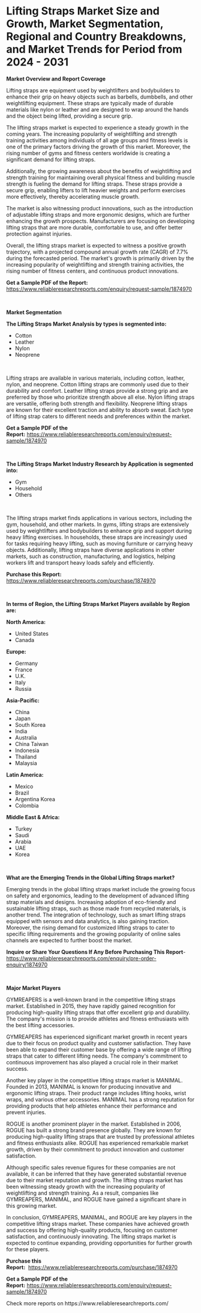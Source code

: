 <p><h1>Lifting Straps Market Size and Growth, Market Segmentation, Regional and Country Breakdowns, and Market Trends for Period from 2024 -  2031</h1></p><p><strong>Market Overview and Report Coverage</strong></p>
<p><p>Lifting straps are equipment used by weightlifters and bodybuilders to enhance their grip on heavy objects such as barbells, dumbbells, and other weightlifting equipment. These straps are typically made of durable materials like nylon or leather and are designed to wrap around the hands and the object being lifted, providing a secure grip.</p><p>The lifting straps market is expected to experience a steady growth in the coming years. The increasing popularity of weightlifting and strength training activities among individuals of all age groups and fitness levels is one of the primary factors driving the growth of this market. Moreover, the rising number of gyms and fitness centers worldwide is creating a significant demand for lifting straps.</p><p>Additionally, the growing awareness about the benefits of weightlifting and strength training for maintaining overall physical fitness and building muscle strength is fueling the demand for lifting straps. These straps provide a secure grip, enabling lifters to lift heavier weights and perform exercises more effectively, thereby accelerating muscle growth.</p><p>The market is also witnessing product innovations, such as the introduction of adjustable lifting straps and more ergonomic designs, which are further enhancing the growth prospects. Manufacturers are focusing on developing lifting straps that are more durable, comfortable to use, and offer better protection against injuries.</p><p>Overall, the lifting straps market is expected to witness a positive growth trajectory, with a projected compound annual growth rate (CAGR) of 7.7% during the forecasted period. The market's growth is primarily driven by the increasing popularity of weightlifting and strength training activities, the rising number of fitness centers, and continuous product innovations.</p></p>
<p><strong>Get a Sample PDF of the Report:</strong> <a href="https://www.reliableresearchreports.com/enquiry/request-sample/1874970">https://www.reliableresearchreports.com/enquiry/request-sample/1874970</a></p>
<p>&nbsp;</p>
<p><strong>Market Segmentation</strong></p>
<p><strong>The Lifting Straps Market Analysis by types is segmented into:</strong></p>
<p><ul><li>Cotton</li><li>Leather</li><li>Nylon</li><li>Neoprene</li></ul></p>
<p>&nbsp;</p>
<p><p>Lifting straps are available in various materials, including cotton, leather, nylon, and neoprene. Cotton lifting straps are commonly used due to their durability and comfort. Leather lifting straps provide a strong grip and are preferred by those who prioritize strength above all else. Nylon lifting straps are versatile, offering both strength and flexibility. Neoprene lifting straps are known for their excellent traction and ability to absorb sweat. Each type of lifting strap caters to different needs and preferences within the market.</p></p>
<p><strong>Get a Sample PDF of the Report:</strong>&nbsp;<a href="https://www.reliableresearchreports.com/enquiry/request-sample/1874970">https://www.reliableresearchreports.com/enquiry/request-sample/1874970</a></p>
<p>&nbsp;</p>
<p><strong>The Lifting Straps Market Industry Research by Application is segmented into:</strong></p>
<p><ul><li>Gym</li><li>Household</li><li>Others</li></ul></p>
<p>&nbsp;</p>
<p><p>The lifting straps market finds applications in various sectors, including the gym, household, and other markets. In gyms, lifting straps are extensively used by weightlifters and bodybuilders to enhance grip and support during heavy lifting exercises. In households, these straps are increasingly used for tasks requiring heavy lifting, such as moving furniture or carrying heavy objects. Additionally, lifting straps have diverse applications in other markets, such as construction, manufacturing, and logistics, helping workers lift and transport heavy loads safely and efficiently.</p></p>
<p><strong>Purchase this Report:</strong>&nbsp; <a href="https://www.reliableresearchreports.com/purchase/1874970">https://www.reliableresearchreports.com/purchase/1874970</a></p>
<p>&nbsp;</p>
<p><strong>In terms of Region, the Lifting Straps Market Players available by Region are:</strong></p>
<p>
    <p> <strong> North America: </strong>
        <ul>
            <li>United States</li>
            <li>Canada</li>
        </ul>
        </p> 
    <p> <strong> Europe: </strong>
        <ul>
            <li>Germany</li>
            <li>France</li>
            <li>U.K.</li>
            <li>Italy</li>
            <li>Russia</li>
        </ul>
        </p> 
    <p> <strong> Asia-Pacific: </strong>
        <ul>
            <li>China</li>
            <li>Japan</li>
            <li>South Korea</li>
            <li>India</li>
            <li>Australia</li>
            <li>China Taiwan</li>
            <li>Indonesia</li>
            <li>Thailand</li>
            <li>Malaysia</li>
        </ul>
        </p> 
    <p> <strong> Latin America: </strong>
        <ul>
            <li>Mexico</li>
            <li>Brazil</li>
            <li>Argentina Korea</li>
            <li>Colombia</li>
        </ul>
        </p> 
    <p> <strong> Middle East & Africa: </strong>
        <ul>
            <li>Turkey</li>
            <li>Saudi</li>
            <li>Arabia</li>
            <li>UAE</li>
            <li>Korea</li>
        </ul>
    </p>
    </p>
<p>&nbsp;</p>
<p><strong>What are the Emerging Trends in the Global Lifting Straps market?</strong></p>
<p><p>Emerging trends in the global lifting straps market include the growing focus on safety and ergonomics, leading to the development of advanced lifting strap materials and designs. Increasing adoption of eco-friendly and sustainable lifting straps, such as those made from recycled materials, is another trend. The integration of technology, such as smart lifting straps equipped with sensors and data analytics, is also gaining traction. Moreover, the rising demand for customized lifting straps to cater to specific lifting requirements and the growing popularity of online sales channels are expected to further boost the market.</p></p>
<p><strong>Inquire or Share Your Questions If Any Before Purchasing This Report</strong>- <a href="https://www.reliableresearchreports.com/enquiry/pre-order-enquiry/1874970">https://www.reliableresearchreports.com/enquiry/pre-order-enquiry/1874970</a></p>
<p>&nbsp;</p>
<p><strong>Major Market Players</strong></p>
<p><p>GYMREAPERS is a well-known brand in the competitive lifting straps market. Established in 2015, they have rapidly gained recognition for producing high-quality lifting straps that offer excellent grip and durability. The company's mission is to provide athletes and fitness enthusiasts with the best lifting accessories.</p><p>GYMREAPERS has experienced significant market growth in recent years due to their focus on product quality and customer satisfaction. They have been able to expand their customer base by offering a wide range of lifting straps that cater to different lifting needs. The company's commitment to continuous improvement has also played a crucial role in their market success.</p><p>Another key player in the competitive lifting straps market is MANIMAL. Founded in 2013, MANIMAL is known for producing innovative and ergonomic lifting straps. Their product range includes lifting hooks, wrist wraps, and various other accessories. MANIMAL has a strong reputation for providing products that help athletes enhance their performance and prevent injuries.</p><p>ROGUE is another prominent player in the market. Established in 2006, ROGUE has built a strong brand presence globally. They are known for producing high-quality lifting straps that are trusted by professional athletes and fitness enthusiasts alike. ROGUE has experienced remarkable market growth, driven by their commitment to product innovation and customer satisfaction.</p><p>Although specific sales revenue figures for these companies are not available, it can be inferred that they have generated substantial revenue due to their market reputation and growth. The lifting straps market has been witnessing steady growth with the increasing popularity of weightlifting and strength training. As a result, companies like GYMREAPERS, MANIMAL, and ROGUE have gained a significant share in this growing market.</p><p>In conclusion, GYMREAPERS, MANIMAL, and ROGUE are key players in the competitive lifting straps market. These companies have achieved growth and success by offering high-quality products, focusing on customer satisfaction, and continuously innovating. The lifting straps market is expected to continue expanding, providing opportunities for further growth for these players.</p></p>
<p><strong>Purchase this Report:</strong>&nbsp;&nbsp;<a href="https://www.reliableresearchreports.com/purchase/1874970">https://www.reliableresearchreports.com/purchase/1874970</a></p>
<p></p>
<p><strong>Get a Sample PDF of the Report:</strong>&nbsp;<a href="https://www.reliableresearchreports.com/enquiry/request-sample/1874970">https://www.reliableresearchreports.com/enquiry/request-sample/1874970</a></p>
<p>Check more reports on https://www.reliableresearchreports.com/</p>